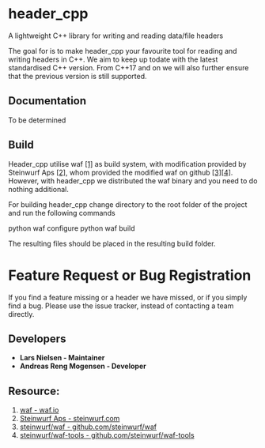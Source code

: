 # header_cpp
A lightweight C++ library for writing and reading data/file headers

The goal for is to make header_cpp your favourite tool for reading and writing headers in C++. We aim to keep up todate with the latest standardised C++ version. From C++17 and on we will also further ensure that the previous version is still supported.

## Documentation

To be determined

## Build

Header\_cpp utilise waf [[1]](https://waf.io) as build system, with modification provided by Steinwurf Aps [[2]](http://steinwurf.com), whom provided the modified waf on github
[[3]](https://github.com/steinwurf/waf)[[4]](https://github.com/steinwurf/waf-tools). However, with header\_cpp we distributed the waf binary and you need to do nothing additional.

For building header\_cpp change directory to the root folder of the project and run the following commands

   python waf configure
   python waf build

The resulting files should be placed in the resulting build folder.

# Feature Request or Bug Registration

If you find a feature missing or a header we have missed, or if you simply find a bug. Please use
the issue tracker, instead of contacting a team directly.

## Developers

- __Lars Nielsen - Maintainer__
- __Andreas Reng Mogensen - Developer__


## Resource:

1. [waf - waf.io](https://waf.io)
2. [Steinwurf Aps - steinwurf.com](http://steinwurf.com)
3. [steinwurf/waf - github.com/steinwurf/waf](https://github.com/steinwurf/waf)
4. [steinwurf/waf-tools - github.com/steinwurf/waf-tools](https://github.com/steinwurf/waf-tools)
